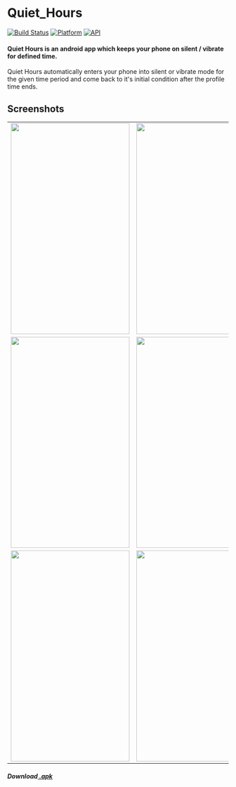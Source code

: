 # Quiet_Hours
[![Build Status](https://travis-ci.org/rob729/Quiet_Hours.svg?branch=master)](https://travis-ci.org/rob729/Quiet_Hours)
[![Platform](https://img.shields.io/badge/platform-android-blue.svg)](http://developer.android.com/index.html)
[![API](https://img.shields.io/badge/API-20%2B-blue.svg?style=flat)](https://android-arsenal.com/api?level=20)
#### Quiet Hours is an android app which keeps your phone on silent / vibrate for defined time.

Quiet Hours automatically enters your phone into silent or vibrate mode for the given time period and come 
back to it's initial condition after the profile time ends.

## Screenshots
<table>
        <tr>
<td><img src = "https://user-images.githubusercontent.com/31350501/58404970-03d77100-8084-11e9-84ca-c439fc1f9740.jpeg" height = "480" width="270"></td>
<td><img src = "https://user-images.githubusercontent.com/31350501/58405067-397c5a00-8084-11e9-872a-cffafde56201.jpeg" height = "480" width="270"></td>
<td><img src = "https://user-images.githubusercontent.com/31350501/58405079-3d0fe100-8084-11e9-992f-73b8da1bfbce.jpeg" height = "480" width="270"></td>
        </tr>
          <tr>
<td><img src = "https://user-images.githubusercontent.com/31350501/58405137-69c3f880-8084-11e9-91ff-af5a5d1fcb91.jpeg" height = "480" width="270"></td>
<td><img src = "https://user-images.githubusercontent.com/31350501/58405126-5dd83680-8084-11e9-9973-1a6cea191f90.jpeg" height = "480" width="270"></td>
<td><img src = "https://user-images.githubusercontent.com/31350501/58405130-60d32700-8084-11e9-8aed-95ced1e2c88b.jpeg" height = "480" width="270"></td>
        </tr>
        <tr>
<td><img src = "https://user-images.githubusercontent.com/31350501/58405268-a68fef80-8084-11e9-80a9-ba33b9b5850c.jpeg" height = "480" width="270"></td>
<td><img src = "https://user-images.githubusercontent.com/31350501/58405273-a7c11c80-8084-11e9-915f-d8f500be34a7.jpeg" height = "480" width="270"></td>
<td><img src = "https://user-images.githubusercontent.com/31350501/58405274-a98ae000-8084-11e9-8494-c307298d3c8f.jpeg" height = "480" width="270"></td>
        </tr>
</table>        

##### Download[ .apk](https://github.com/rob729/Quiet_Hours/raw/master/Quiet_Hours.apk)
